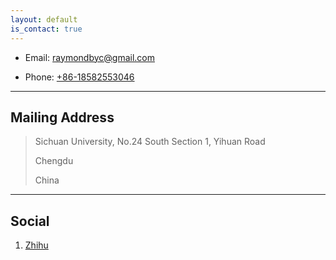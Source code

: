 ```yaml
---
layout: default
is_contact: true
---
```


* Email: [raymondbyc@gmail.com](mailto:raymondbyc@gmail.com)

* Phone: [+86-18582553046](tel:+86-18582553046)

---

## Mailing Address

> Sichuan University, No.24 South Section 1, Yihuan Road
>
> Chengdu
>
> China

---

## Social

1. [Zhihu](https://www.zhihu.com/people/bai-xiao-cai-94/activities)

